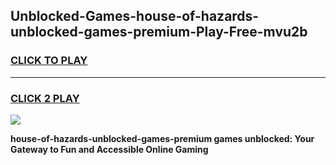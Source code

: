 
## Unblocked-Games-house-of-hazards-unblocked-games-premium-Play-Free-mvu2b
<h3>
<a href="https://premium76.site?title=house-of-hazards-unblocked-games-premium&ref=19M">CLICK TO PLAY</a></h3>
<hr>

<h3>
<a href="https://premium76.site?title=house-of-hazards-unblocked-games-premium&ref=19M">CLICK 2 PLAY</a>
  
</h3>

<a href="https://premium76.site?title=house-of-hazards-unblocked-games-premium&ref=19M"><img src="https://clearcache.store/games.png"></a>


**house-of-hazards-unblocked-games-premium games unblocked: Your Gateway to Fun and Accessible Online Gaming**
